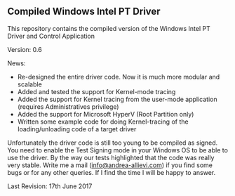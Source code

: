 <h2>Compiled Windows Intel PT Driver</h2>

<p>This repository contains the compiled version of the Windows Intel PT Driver and Control Application</p>
<p>Version: 0.6</p>
<p>News:
<ul>
   <li>Re-designed the entire driver code. Now it is much more modular and scalable</li>
   <li>Added and tested the support for Kernel-mode tracing</li>
   <li>Added the support for Kernel tracing from the user-mode application (requires Administratives privilege)</li>
   <li>Added the support for Microsoft HyperV (Root Partition only)</li>
   <li>Written some example code for doing Kernel-tracing of the loading/unloading code of a target driver</li>
</ul></p>
<p>Unfortunately the driver code is still too young to be compiled as signed. 
You need to enable the Test Signing mode in your Windows OS to be able to use the driver.
By the way our tests highlighted that the code was really very stable.
Write me a mail (<a href="mailto:info@andrea-allievi.com">info@andrea-allievi.com</a>) if you find some bugs or for any other queries.
If I find the time I will be happy to answer.
</p>
<p>Last Revision: 17th June 2017</p>